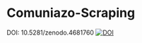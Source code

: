 # Comuniazo-Scraping

DOI: 10.5281/zenodo.4681760
[![DOI](https://zenodo.org/badge/DOI/10.5281/zenodo.4681760.svg)](https://doi.org/10.5281/zenodo.4681760)
